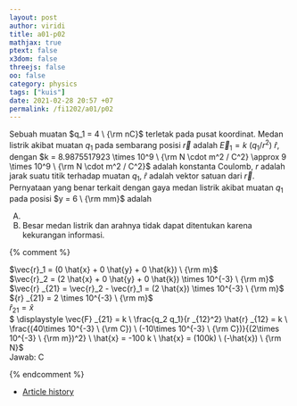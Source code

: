 ```yaml
---
layout: post
author: viridi
title: a01-p02
mathjax: true
ptext: false
x3dom: false
threejs: false
oo: false
category: physics
tags: ["kuis"]
date: 2021-02-28 20:57 +07
permalink: /fi1202/a01/p02
---
```

Sebuah muatan $q_1 = 4 \ {\rm nC}$ terletak pada pusat koordinat. Medan listrik akibat muatan $q_1$ pada sembarang posisi $\vec{r}$ adalah $\vec{E}_1 = k \ (q_1/r^2) \ \hat{r}$, dengan $k = 8.9875517923 \times 10^9 \ {\rm N \cdot m^2 / C^2} \approx 9 \times 10^9 \ {\rm N \cdot m^2 / C^2}$ adalah konstanta Coulomb, $r$ adalah jarak suatu titik terhadap muatan $q_1$, $\hat{r}$ adalah vektor satuan dari $\vec{r}$. Pernyataan yang benar terkait dengan gaya medan listrik akibat muatan $q_1$ pada posisi $y = 6 \ {\rm mm}$ adalah
<ol type="A">
<li></li>
<li>Besar medan listrik dan arahnya tidak dapat ditentukan karena kekurangan informasi.</li>
</ol>

{% comment %}

$\vec{r}_1 = (0 \hat{x} + 0 \hat{y} + 0 \hat{k}) \ {\rm m}$ \
$\vec{r}_2 = (2 \hat{x} + 0 \hat{y} + 0 \hat{k}) \times 10^{-3} \ {\rm m}$ \
$\vec{r} _{21} = \vec{r}_2 - \vec{r}_1 = (2 \hat{x}) \times 10^{-3} \ {\rm m}$ \
${r} _{21} = 2 \times 10^{-3} \ {\rm m}$ \
$\hat{r} _{21} = \hat{x}$ \
$ \displaystyle \vec{F} _{21} = k \ \frac{q_2 q_1}{r _{12}^2} \hat{r} _{12} = k \ \frac{(40\times 10^{-3} \ {\rm C}) \ (-10\times 10^{-3} \ {\rm C})}{(2\times 10^{-3} \ {\rm m})^2} \ \hat{x} = -100 k \ \hat{x} = (100k) \ (-\hat{x}) \ {\rm N}$ \
Jawab: C

{% endcomment %}

+ [Article history](https://github.com/butiran/butiran.github.io/commits/master/_posts/fi1202/a01/2021-02-28-p01.md)
